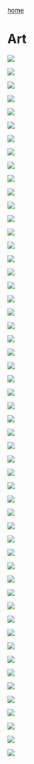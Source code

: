 [home](./)

# Art

![](/assets/images/art/looming.jpg)

![](/assets/images/art/IMG_20151219_173436.jpg)

![](/assets/images/art/IMG_8731.jpg)

![](/assets/images/art/IMG_8664.jpg)

![](/assets/images/art/IMG_8514.png)

![](/assets/images/art/IMG_8425.jpg)

![](/assets/images/art/IMG_8261.jpg)

![](/assets/images/art/IMG_7829.jpg)

![](/assets/images/art/IMG_7803.jpg)

![](/assets/images/art/IMG_7142.jpg)

![](/assets/images/art/IMG_7110.jpg)

![](/assets/images/art/IMG_7042.jpg)

![](/assets/images/art/IMG_6577.jpg)

![](/assets/images/art/IMG_6546.jpg)

![](/assets/images/art/IMG_5933.jpg)

![](/assets/images/art/IMG_5930.jpg)

![](/assets/images/art/IMG_5909.jpg)

![](/assets/images/art/IMG_5724.png)

![](/assets/images/art/IMG_5601.jpg)

![](/assets/images/art/IMG_5514.jpg)

![](/assets/images/art/IMG_5419.jpg)

![](/assets/images/art/IMG_5405.png)

![](/assets/images/art/IMG_5404.jpg)

![](/assets/images/art/IMG_5290.jpg)

![](/assets/images/art/IMG_5264.jpg)

![](/assets/images/art/IMG_5065.jpg)

![](/assets/images/art/IMG_5043.png)

![](/assets/images/art/IMG_4817.jpg)

![](/assets/images/art/IMG_4806.png)

![](/assets/images/art/IMG_4761(1).jpg)

![](/assets/images/art/IMG_4258.jpg)

![](/assets/images/art/IMG_4153.jpg)

![](/assets/images/art/IMG_3988.jpg)

![](/assets/images/art/IMG_3983.jpg)

![](/assets/images/art/IMG_3741.jpg)

![](/assets/images/art/IMG_2330.jpg)

![](/assets/images/art/IMG_2318.jpg)

![](/assets/images/art/IMG_2314.jpg)

![](/assets/images/art/IMG_2301.jpg)

![](/assets/images/art/IMG_2269.jpg)

![](/assets/images/art/IMG_0831.jpg)

![](/assets/images/art/IMG_0670.jpg)

![](/assets/images/art/IMG_0657.jpg)

![](/assets/images/art/IMG_0641.jpg)

![](/assets/images/art/IMG_0607.jpg)

![](/assets/images/art/IMG_0569.jpg)

![](/assets/images/art/IMG_0535.jpg)

![](/assets/images/art/IMG_0343.jpg)

![](/assets/images/art/IMG_0305.jpg)

![](/assets/images/art/IMG_0256.jpg)

![](/assets/images/art/E5F03C2C-9856-48BF-939C-DAE8818DD694.jpg)

![](/assets/images/art/49BC0FF8-E3B5-4D19-BC7E-AB2AD4F1A775(1).jpg)

![](/assets/images/art/5FF22B39-CC02-4BEE-8843-C5F74CB98D75.jpg)
